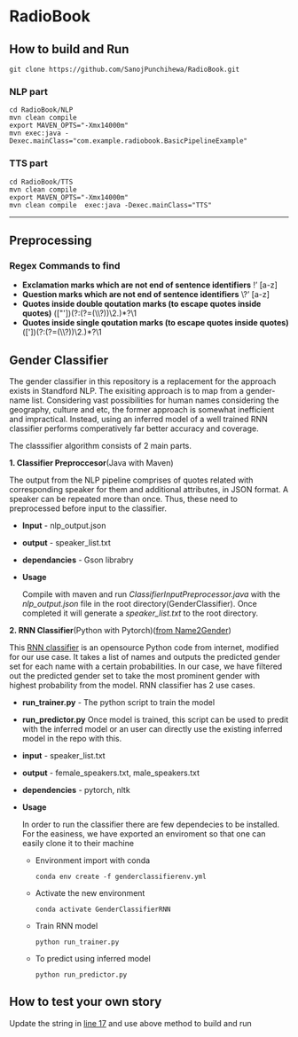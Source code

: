 # RadioBook

## How to build and Run
```
git clone https://github.com/SanojPunchihewa/RadioBook.git
```
### NLP part
```
cd RadioBook/NLP
mvn clean compile
export MAVEN_OPTS="-Xmx14000m"
mvn exec:java -Dexec.mainClass="com.example.radiobook.BasicPipelineExample"
```
### TTS part
```
cd RadioBook/TTS
mvn clean compile
export MAVEN_OPTS="-Xmx14000m"
mvn clean compile  exec:java -Dexec.mainClass="TTS"
```

------------
## Preprocessing

### Regex Commands to find
- **Exclamation marks which are not end of sentence identifiers** !’ [a-z]
- **Question marks which are not end of sentence identifiers** \\?’ [a-z]
- **Quotes inside double qoutation marks (to escape quotes inside quotes)** (["'])(?:(?=(\\\\?))\2.)*?\1
- **Quotes inside single qoutation marks (to escape quotes inside quotes)** (['])(?:(?=(\\\\?))\2.)*?\1


## Gender Classifier
The gender classifier in this repository is a replacement for the approach exists in Standford NLP. The exisiting 
approach is to map from a gender-name list. Considering vast possibilities for human names considering the 
geography, culture and etc, the former approach is somewhat inefficient and impractical. Instead, using an 
inferred model of a well trained RNN classifier performs comperatively far better accuracy and coverage.

The classsifier algorithm consists of 2 main parts.

**1. Classifier Preproccesor**(Java with Maven)

The output from the NLP pipeline comprises of quotes related with corresponding speaker for them and additional attributes, in JSON format. A speaker can be repeated more than once. Thus, these need to preprocessed before input to the classifier. 
- **Input** - nlp_output.json
- **output** - speaker_list.txt
- **dependancies** - Gson librabry
	   
- **Usage**

  Compile with maven and run *ClassifierInputPreprocessor.java* with the *nlp_output.json* file in the root directory(GenderClassifier).   Once completed it will generate a *speaker_list.txt* to the root directory.

**2. RNN Classifier**(Python with Pytorch)([from Name2Gender](https://github.com/ellisbrown/name2gender/tree/master/rnn "RNN classifier"))

This [RNN classifier](https://github.com/ellisbrown/name2gender/tree/master/rnn "RNN classifier") is an opensource Python code from internet, modified for our use case. It takes a list of names and outputs the predicted gender set for each name with a certain probabilities. In our case, we have filtered out the predicted gender set to take the most prominent gender with highest probability from the model. RNN classifier has 2 use cases.
- **run_trainer.py** - The python script to train the model
- **run_predictor.py**
Once model is trained, this script can be used to predit with the inferred model or an user can directly use the existing inferred model in the repo with this.
- **input** - speaker_list.txt
- **output** - female_speakers.txt, male_speakers.txt
- **dependencies** - pytorch, nltk

- **Usage**

  In order to run the classifier there are few dependecies to be installed. For the easiness, we have exported an enviroment so that one   can easily clone it to their machine
  
     - Environment import with conda
     
	   `conda env create -f genderclassifierenv.yml`
     - Activate the new environment
     
	   `conda activate GenderClassifierRNN`
     - Train RNN model
     
	   `python run_trainer.py`
     - To predict using inferred model
     
	   `python run_predictor.py`
	   

## How to test your own story

Update the string in [line 17](https://github.com/SanojPunchihewa/RadioBook/blob/fc78a53223075fe7e1b69ec806da80209d466d00/NLP/src/main/java/com/example/radiobook/BasicPipelineExample.java#L17)
and use above method to build and run
